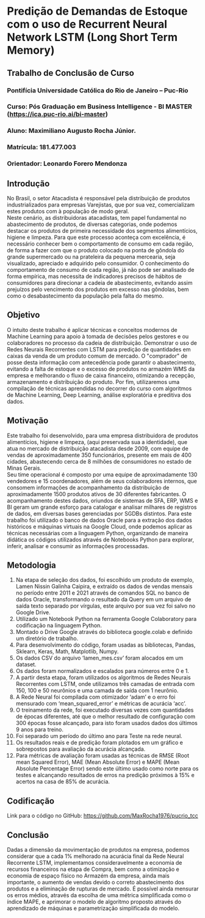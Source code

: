 # Predição de Demandas de Estoque com o uso de Recurrent Neural Network LSTM (Long Short Term Memory)

## Trabalho de Conclusão de Curso

### Pontifícia Universidade Católica do Rio de Janeiro – Puc-Rio

### Curso:  	Pós Graduação em Business Intelligence - BI MASTER (https://ica.puc-rio.ai/bi-master)

### Aluno: 	    Maximiliano Augusto Rocha Júnior.

### Matrícula: 	181.477.003

### Orientador:	Leonardo Forero Mendonza


## Introdução

No Brasil, o setor Atacadista é responsável pela distribuição de produtos industrializados para empresas Varejistas, que por sua vez, comercializam estes produtos com à população de modo geral.  
Neste cenário, as distribuidoras atacadistas, tem papel fundamental no abastecimento de produtos, de diversas categorias, onde podemos destacar os produtos de primeira necessidade dos segmentos alimentícios, higiene e limpeza.
Para que este processo aconteça com excelência, é necessário conhecer bem o comportamento de consumo em cada região, de forma a fazer com que o produto colocado na ponta de gôndola do grande supermercado ou na prateleira da pequena mercearia, seja visualizado, apreciado e adquirido pelo consumidor. 
O conhecimento do comportamento de consumo de cada região, já não pode ser analisado de forma empírica, mas necessita de indicadores precisos de hábitos de consumidores para direcionar a cadeia de abastecimento, evitando assim prejuízos pelo vencimento dos produtos em excesso nas gôndolas, bem como o desabastecimento da população pela falta do mesmo.


## Objetivo

O intuito deste trabalho é aplicar técnicas e conceitos modernos de Machine Learning para apoio à tomada de decisões pelos gestores e ou colaboradores no processo da cadeia de distribuição.
Demonstrar o uso de Redes Neurais Recorrentes com LSTM para predição de quantidades em caixas da venda de um produto comum de mercado. 
O "comprador" de posse desta informação com antecedência pode garantir o abastecimento, evitando a falta de estoque e o excesso de produtos no armazém WMS da empresa e melhorando o fluxo de caixa financeiro, otimizando a recepção, armazenamento e distribuição do produto.
Por fim, utilizaremos uma compilação de técnicas aprendidas no decorrer do curso com algoritmos de Machine Learning, Deep Learning, análise exploratória e preditiva dos dados.

## Motivação

Este trabalho foi desenvolvido, para uma empresa distribuidora de produtos alimentícios, higiene e limpeza, (aqui preservada sua a identidade), que atua no mercado de distribuição atacadista desde 2009, com equipe de vendas de aproximadamente 350 funcionários, presente em mais de 400 cidades, abastecendo cerca de 8 milhões de consumidores no estado de Minas Gerais.  
Seu time operacional é composto por uma equipe de aproximadamente 130 vendedores e 15 coordenadores, além de seus colaboradores internos, que consomem informações de acompanhamento da distribuição de aproximadamente 1500 produtos ativos de 30 diferentes fabricantes.
O acompanhamento destes dados, oriundos de sistemas de SFA, ERP, WMS e BI geram um grande esforço para catalogar e analisar milhares de registros de dados, em diversas bases gerenciadas por SGDBs distintos.
Para este trabalho foi utilizado o banco de dados Oracle para a extração dos dados históricos e máquinas virtuais na Google Cloud, onde podemos aplicar as técnicas necessárias com a linguagem Python, organizando de maneira didática os códigos utilizados através de Notebooks Python para explorar, inferir, analisar e consumir as informações processadas.

## Metodologia

1.	Na etapa de seleção dos dados, foi escolhido um produto de exemplo, Lamen Nissin Galinha Caipira, e extraído os dados de vendas mensais no período entre 2011 e 2021  através de comandos SQL no banco de dados Oracle, transformando o resultado da Query em um arquivo de saída texto separado por vírgulas, este arquivo por sua vez foi salvo no Google Drive.
2.	Utilizado um Notebook Python na ferramenta Google Colaboratory para codificação na linguagem Python.
3.	Montado o Drive Google através do biblioteca google.colab e definido um diretório de trabalho.
4.	Para desenvolvimento do código, foram usadas as bibliotecas, Pandas, Sklearn, Keras, Math, Matplotlib, Numpy.
5.	Os dados CSV do arquivo ‘lamen_mes.csv’ foram alocados em um dataset.
6.	Os dados foram normalizados e escalados para números entre 0 e 1.
7.	A partir desta etapa, foram utilizados os algoritmos de Redes Neurais Recorrentes com LSTM, onde utilizamos três camadas de entrada com 150, 100 e 50 neurônios e uma camada de saída com 1 neurônio.
8.	A Rede Neural foi compilada com otimizador ‘adam’ e o erro foi mensurado com ‘mean_squared_error’ e métricas de acurácia ‘acc’.
9.	O treinamento da rede, foi executado diversas vezes com quantidades de épocas diferentes, até que o melhor resultado de configuração com 300 épocas fosse alcançado, para isto foram usados dados dos últimos 9 anos para treino.
10.	Foi separado um período do último ano para Teste na rede neural.
11.	Os resultados reais e de predição foram plotados em um gráfico e sobrepostos para avaliação da acurácia alcançada.
12.	Para métricas de avaliação foram usadas as técnicas de RMSE (Root mean Squared Error), MAE (Mean Absolute Error) e MAPE (Mean Absolute Percentage Error) sendo este último usado como norte para os testes e alcançando resultados de erros na predição próximos à 15% e acertos na casa de 85% de acurácia.


## Codificação

Link para o código no GitHub: https://github.com/MaxRocha1976/pucrio_tcc


## Conclusão

Dadas a dimensão da movimentação de produtos na empresa, podemos considerar que a cada 1% melhorado na acurácia final da Rede Neural Recorrente LSTM, implementamos consideravelmente a economia de recursos financeiros na etapa de Compra, bem como a otimização e economia de espaço físico no Armazém da empresa, ainda mais importante, o aumento de vendas devido o correto abastecimento dos produtos e a eliminação de rupturas de mercado.
É possível ainda mensurar os erros médios, através da escolha de uma métrica simplificada como o índice MAPE, e aprimorar o modelo de algoritmo proposto através do aprendizado de máquinas e parametrização simplificada do modelo.



